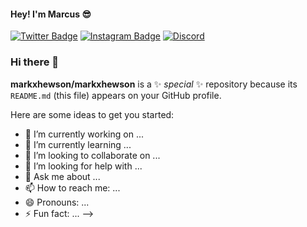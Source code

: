 #### Hey! I'm Marcus 😎

[![Twitter Badge](https://img.shields.io/badge/-Instagram-e4405f?style=flat-square&logo=Twitter&logoColor=white)](https://www.twitter.com/_Lotho_)
[![Instagram Badge](https://img.shields.io/badge/-Instagram-e4405f?style=flat-square&logo=Instagram&logoColor=white)](https://www.instagram.com/markxhewson)
[![Discord](https://img.shields.io/badge/Discord-Join!-6a0dad)](marcuz#9158)


### Hi there 👋

**markxhewson/markxhewson** is a ✨ _special_ ✨ repository because its `README.md` (this file) appears on your GitHub profile.

Here are some ideas to get you started:

- 🔭 I’m currently working on ...
- 🌱 I’m currently learning ...
- 👯 I’m looking to collaborate on ...
- 🤔 I’m looking for help with ...
- 💬 Ask me about ...
- 📫 How to reach me: ...
- 😄 Pronouns: ...
- ⚡ Fun fact: ...
-->
